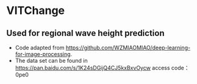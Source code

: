 # VITChange
## Used for regional wave height prediction
* Code adapted from https://github.com/WZMIAOMIAO/deep-learning-for-image-processing.
* The data set can be found in https://pan.baidu.com/s/1K24sDGijQ4CJ5kxBxvOycw  access code：0pe0 
